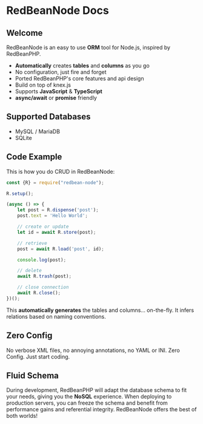 # RedBeanNode Docs

## Welcome

RedBeanNode is an easy to use **ORM** tool for Node.js, inspired by RedBeanPHP. 

* **Automatically** creates **tables** and **columns** as you go
* No configuration, just fire and forget
* Ported RedBeanPHP's core features and api design
* Build on top of knex.js
* Supports **JavaScript** & **TypeScript**
* **async/await** or **promise** friendly

## Supported Databases

* MySQL / MariaDB
* SQLite

## Code Example

This is how you do CRUD in RedBeanNode:

```javascript
const {R} = require("redbean-node");

R.setup();

(async () => {
    let post = R.dispense('post');
    post.text = 'Hello World';

    // create or update
    let id = await R.store(post);

    // retrieve
    post = await R.load('post', id);

    console.log(post);

    // delete
    await R.trash(post);

    // close connection
    await R.close();
})();

```

This **automatically generates** the tables and columns... on-the-fly. It infers relations based on naming conventions.


## Zero Config

No verbose XML files, no annoying annotations, no YAML or INI. Zero Config. Just start coding.

## Fluid Schema

During development, RedBeanPHP will adapt the database schema to fit your needs, giving you the **NoSQL** experience. When deploying to production servers, you can freeze the schema and benefit from performance gains and referential integrity.
RedBeanNode offers the best of both worlds!
